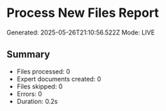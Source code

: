 # Process New Files Report
Generated: 2025-05-26T21:10:56.522Z
Mode: LIVE

## Summary
- Files processed: 0
- Expert documents created: 0
- Files skipped: 0
- Errors: 0
- Duration: 0.2s

